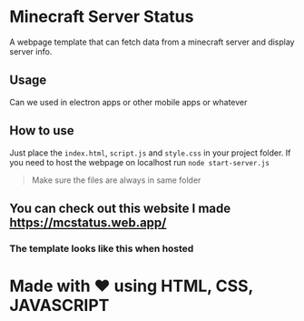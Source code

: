 # Minecraft Server Status
A webpage template that can fetch data from a minecraft server and display server info.

## Usage
Can we used in electron apps or other mobile apps or whatever

## How to use
Just place the `index.html`, `script.js` and `style.css` in your project folder. If you need to host the webpage on localhost run `node start-server.js`
> Make sure the files are always in same folder


## You can check out this website I made https://mcstatus.web.app/
### The template looks like this when hosted

# Made with ❤ using HTML, CSS, JAVASCRIPT

